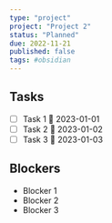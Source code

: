 ```yaml
---
type: "project"
project: "Project 2"
status: "Planned"
due: 2022-11-21
published: false
tags: #obsidian
---
```


## Tasks
- [ ] Task 1 📅 2023-01-01 
- [ ] Task 2 📅 2023-01-02 
- [ ] Task 3 📅 2023-01-03

## Blockers
- Blocker 1
- Blocker 2
- Blocker 3

